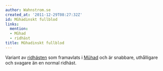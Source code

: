 ```yaml
---
author: Wahnstrom.se
created_at: '2011-12-29T08:27:32Z'
id: Mûhadinskt fullblod
links:
  mention:
  - Mûhad
  - ridhäst
title: Mûhadinskt fullblod
---
```


Variant av [ridhästen] som framavlats i [Mûhad] och är snabbare, uthålligare och svagare än en
normal ridhäst.

  [ridhästen]: ridhäst
  [Mûhad]: Mûhad
